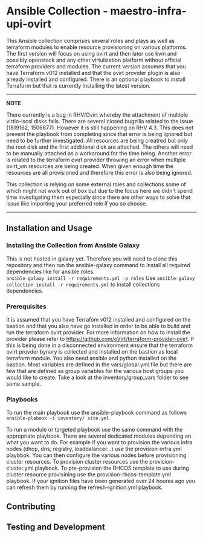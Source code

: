 # Ansible Collection - maestro-infra-upi-ovirt

This Ansible collection comprises several roles and plays as well as terraform modules to enable resource provisioning on various platforms.
The first version will focus on using ovirt and then later use kvm and possibly openstack and any other virtulization platform without official
terraform providers and modules.
The current version assumes that you have Terraform v012 installed and that the ovirt provider plugin is also already installed and configured. 
There is an optional playbook to install Terraform but that is currently installing the latest version.

---
**NOTE**

There currently is a bug in RHV/Ovirt whereby the attachment of multiple virtio-iscsi disks fails.
There are several closed bugzilla related to the issue (1819162, 1506677). 
However it is still happening on RHV 4.3. 
This does not prevent the playbook from completing since that error is being ignored but need to be further investigated. All resources are being creatred but only the root disk and the first additional disk are attached. The others will need to be manually attached as a workaround for the time being.
Another error is related to the terraform ovirt provider throwing an error when multiple ovirt_vm resources are being created. When given enough time the resources are all provisioned and therefore this error is also being ignored.

This collection is relying on some external roles and collections some of which might not work out of box but due to the focus here we didn't spend time investigating them especially since there are other ways to solve that issue like importing your preferred role if you so choose. 
 
---

## Installation and Usage

### Installing the Collection from Ansible Galaxy
This is not hosted in galaxy yet. Therefore you will need to clone this repository and then 
run the ansible-galaxy command to install all required dependencies like for ansible roles.  
`ansible-galaxy install -r requirements.yml -p roles`
Use `ansible-galaxy collection install -r requirements.yml` to install collections dependencies.

### Prerequisites
It is assumed that you have Terrafom v012 installed and configured on the bastion and that you also have go installed in order to be able to build and run the terraform ovirt provider. For more information on how to install the provider please refer to https://github.com/oVirt/terraform-provider-ovirt. If this is being done in a disconnected environment ensure that the terraform ovirt provder bynary is collected and installed on the bastion as local terraform module. 
You also need ansible and python installed on the bastion. 
Most variables are defined in the vars/global.yml file but there are few that are defined as group variables for the various host groups you would like to create. Take a look at the inventory/group_vars folder to see some sample. 
### Playbooks
To run the main playbook use the ansible-playbook command as follows
`ansible-plabook -i inventory/ site.yml`

To run a module or targeted playbook use the same command with the appropriate playbook.
There are several dedicated modules depending on what you want to do. 
For example if you want to provision the various infra nodes (dhcp, dns, registry, loadbalancer...) use the provision-infra.yml playbbok. You can then configure the various nodes before provisioning cluster resources. 
To provision cluster resources use the provision-cluster.yml playbook.
To pre-provision the RHCOS template to use during cluster resource provisining use the provision-rhcos-template.yml playbook. 
If your ignition files have been generated over 24 houres ago you can refresh them by running the refresh-ignition.yml playbook. 


## Contributing


## Testing and Development


